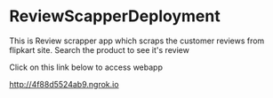 # ReviewScapperDeployment
This is Review scrapper app which scraps the customer reviews from flipkart site. Search the product to see it's review

Click on this link below to access webapp

http://4f88d5524ab9.ngrok.io
